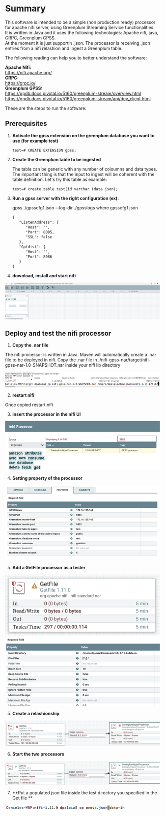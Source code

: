 # Summary
This software is intended to be a simple (non production ready) processor for apache nifi server, using Greenplum Streaming Service functionalities. </br>
It is written in Java and it uses the following technologies: Apache nifi, java, GRPC, Greenplum GPSS. </br>
At the moment it is just supportin .json. The processor is receiving .json entries from a nifi relashion and ingest a Greenplum table.</br> 

The following reading can help you to better understand the software:

**Apache Nifi:** </br>
https://nifi.apache.org/ </br>
**GRPC:**  </br>
https://grpc.io/ </br>
**Greenplum GPSS:**</br>
https://gpdb.docs.pivotal.io/5160/greenplum-stream/overview.html</br>
https://gpdb.docs.pivotal.io/5160/greenplum-stream/api/dev_client.html</br>

These are the steps to run the software:

## Prerequisites

1. **Activate the gpss extension on the greenplum database you want to use (for example test)**
   
      ```
      test=# CREATE EXTENSION gpss;
      ```
   
2. **Create the Greenplum table to be ingested**

      The table can be generic with any number of coloumns and data types. The important thing is that the input to ingest         will be coherent with the table definition. Let's try this table as example:
   
      ```
      test=# create table test(id varchar (data json);
      ```
   
3. **Run a gpss server with the right configuration (ex):**
  
      gpss ./gpsscfg1.json --log-dir ./gpsslogs
      where gpsscfg1.json 
  
      ```
      {
         "ListenAddress": {
            "Host": "",
            "Port": 8085,
            "SSL": false
         },
         "Gpfdist": {
            "Host": "",
            "Port": 8086
         }
      }
      ```

4. **download, install and start nifi**

![Screenshot](./pics/fourth.png)
  
## Deploy and test the nifi processor

1. **Copy the .nar file** </br>

The nifi processor is written in Java. Maven will automatically create a .nar file to be deployed in nifi.
Copy the .nar file in ./nifi-gpss-nar/target/nifi-gpss-nar-1.0-SNAPSHOT.nar inside your nifi lib directory

![Screenshot](./pics/second.png)
</br> 
![Screenshot](./pics/third.png)

2. **restart nifi** </br>

Once copied restart nifi


3. **insert the processor in the nifi UI** </br>

![Screenshot](./pics/five.png)


4. **Setting property of the processor**  </br>   

![Screenshot](./pics/six.png)
    

5. **Add a GetFile processor as a tester** </br> 

![Screenshot](./pics/seven.png)
</br> 
![Screenshot](./pics/eight.png)

5. **Create a relashionship** </br> 

![Screenshot](./pics/ten.png)

6. **Start the two processors** </br> 

![Screenshot](./pics/twenty.png)


7. **Put a populated json file inside the test directory you specified in the Get file ** </br>  

![Screenshot](./pics/twelve.png)


